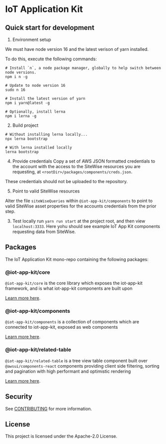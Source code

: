 # IoT Application Kit

## Quick start for development

1. Environment setup

We must have node version 16 and the latest verison of yarn installed.


To do this, execute the following commands:
```
# Install `n`, a node package manager, globally to help switch between node versions.
npm i n -g

# Update to node version 16
sudo n 16

# Install the latest version of yarn
npm i yarn@latest -g

# Optionally, install lerna
npm i lerna -g
```

2. Build project

```
# Without installing lerna locally...
npx lerna bootstrap 

# With lerna installed locally
lerna bootstrap
```

4. Provide credentials
Copy a set of AWS JSON formatted credentials to the account with the access to the SiteWise resources you are requesting, at `<rootDir>/packages/components/creds.json`.
   
These credentials should not be uploaded to the repository.

5. Point to valid SiteWise resources

Alter the file `siteWiseQueries` within `@iot-app-kit/components` to point to valid SiteWise asset properties for the accounts credentials from the prior step. 

3. Test locally
run `yarn run start` at the project root, and then view `localhost:3333`. Here yohu should see example IoT App Kit components requesting data from SiteWise.


## Packages

The IoT Application Kit mono-repo containing the following packages:

### @iot-app-kit/core
`@iot-app-kit/core` is the core library which exposes the iot-app-kit framework, and is what iot-app-kit components are built upon

[Learn more here](packages/core/README.md).

### @iot-app-kit/components
`@iot-app-kit/components` is a collection of components which are connected to iot-app-kit, exposed as web components

[Learn more here](packages/components/README.md).

### @iot-app-kit/related-table
`@iot-app-kit/related-table` is a tree view table component built over `@awsui/components-react` components providing client side filtering, sorting and pagination with high performant and optimistic rendering

[Learn more here](packages/related-table/README.md).

## Security
See [CONTRIBUTING](CONTRIBUTING.md#security-issue-notifications) for more information.

## License
This project is licensed under the Apache-2.0 License.

